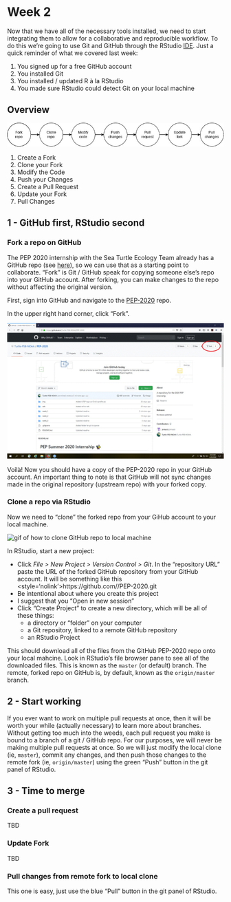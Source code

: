 Week 2
======

Now that we have all of the necessary tools installed, we need to start
integrating them to allow for a collaborative and reproducible workflow.
To do this we’re going to use Git and GitHub through the RStudio
[IDE](https://en.wikipedia.org/wiki/Integrated_development_environment).
Just a quick reminder of what we covered last week:

1.  You signed up for a free GitHub account
2.  You installed Git
3.  You installed / updated R à la RStudio
4.  You made sure RStudio could detect Git on your local machine

Overview
--------

![flowchart of workflow](img/overview.jpg)

1.  Create a Fork
2.  Clone your Fork
3.  Modify the Code
4.  Push your Changes
5.  Create a Pull Request
6.  Update your Fork
7.  Pull Changes

1 - GitHub first, RStudio second
--------------------------------

### Fork a repo on GitHub

The PEP 2020 internship with the Sea Turtle Ecology Team already has a
GitHub repo (see [here](https://github.com/Turtle-PSB-NOAA/PEP-2020)),
so we can use that as a starting point to collaborate. “Fork” is Git /
GitHub speak for copying someone else’s repo into your GitHub account.
After forking, you can make changes to the repo without affecting the
original version.

First, sign into GitHub and navigate to the
[PEP-2020](https://github.com/Turtle-PSB-NOAA/PEP-2020) repo.

In the upper right hand corner, click “Fork”.

![screenshot of forking GitHub repo](img/GitHub_fork.gif)

Voilà! Now you should have a copy of the PEP-2020 repo in your GitHub
account. An important thing to note is that GitHub will not sync changes
made in the original repository (upstream repo) with your forked copy.

### Clone a repo via RStudio

Now we need to “clone” the forked repo from your GiHub account to your
local machine.

![gif of how to clone GitHub repo to local
machine](img/GitHub_cloning.gif)

In RStudio, start a new project:

-   Click *File &gt; New Project &gt; Version Control &gt; Git*. In the
    “repository URL” paste the URL of the forked GitHub repository from
    your GitHub account. It will be something like this
    &lt;style=‘nolink’&gt;https<!-- -->://github.com/<GitHub user name>/PEP-2020.git
-   Be intentional about where you create this project
-   I suggest that you “Open in new session”
-   Click “Create Project” to create a new directory, which will be all
    of these things:
    -   a directory or “folder” on your computer
    -   a Git repository, linked to a remote GitHub repository
    -   an RStudio Project

This should download all of the files from the GitHub PEP-2020 repo onto
your local mahcine. Look in RStudio’s file browser pane to see all of
the downloaded files. This is known as the `master` (or default) branch.
The remote, forked repo on GitHub is, by default, known as the
`origin/master` branch.

2 - Start working
-----------------

If you ever want to work on multiple pull requests at once, then it will
be worth your while (actually necessary) to learn more about branches.
Without getting too much into the weeds, each pull request you make is
bound to a branch of a git / GitHub repo. For our purposes, we will
never be making multiple pull requests at once. So we will just modify
the local clone (ie, `master`), commit any changes, and then push those
changes to the remote fork (ie, `origin/master`) using the green “Push”
button in the git panel of RStudio.

3 - Time to merge
-----------------

### Create a pull request

TBD

### Update Fork

TBD

### Pull changes from remote fork to local clone

This one is easy, just use the blue “Pull” button in the git panel of
RStudio.
